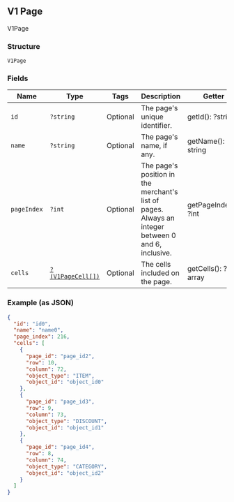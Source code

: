 ## V1 Page

V1Page

### Structure

`V1Page`

### Fields

| Name | Type | Tags | Description | Getter | Setter |
|  --- | --- | --- | --- | --- | --- |
| `id` | `?string` | Optional | The page's unique identifier. | getId(): ?string | setId(?string id): void |
| `name` | `?string` | Optional | The page's name, if any. | getName(): ?string | setName(?string name): void |
| `pageIndex` | `?int` | Optional | The page's position in the merchant's list of pages. Always an integer between 0 and 6, inclusive. | getPageIndex(): ?int | setPageIndex(?int pageIndex): void |
| `cells` | [`?(V1PageCell[])`](/doc/models/v1-page-cell.md) | Optional | The cells included on the page. | getCells(): ?array | setCells(?array cells): void |

### Example (as JSON)

```json
{
  "id": "id0",
  "name": "name0",
  "page_index": 216,
  "cells": [
    {
      "page_id": "page_id2",
      "row": 10,
      "column": 72,
      "object_type": "ITEM",
      "object_id": "object_id0"
    },
    {
      "page_id": "page_id3",
      "row": 9,
      "column": 73,
      "object_type": "DISCOUNT",
      "object_id": "object_id1"
    },
    {
      "page_id": "page_id4",
      "row": 8,
      "column": 74,
      "object_type": "CATEGORY",
      "object_id": "object_id2"
    }
  ]
}
```

